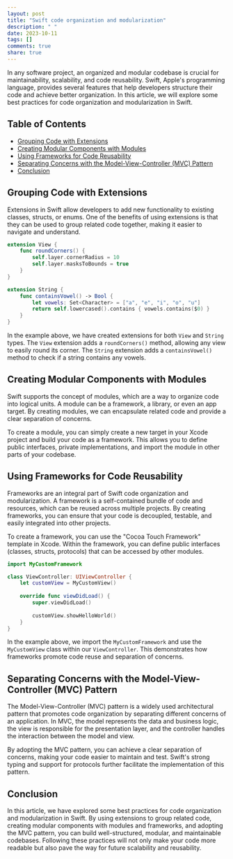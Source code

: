 ```yaml
---
layout: post
title: "Swift code organization and modularization"
description: " "
date: 2023-10-11
tags: []
comments: true
share: true
---
```


In any software project, an organized and modular codebase is crucial for maintainability, scalability, and code reusability. Swift, Apple's programming language, provides several features that help developers structure their code and achieve better organization. In this article, we will explore some best practices for code organization and modularization in Swift.

## Table of Contents
- [Grouping Code with Extensions](#grouping-code-with-extensions)
- [Creating Modular Components with Modules](#creating-modular-components-with-modules)
- [Using Frameworks for Code Reusability](#using-frameworks-for-code-reusability)
- [Separating Concerns with the Model-View-Controller (MVC) Pattern](#separating-concerns-with-the-model-view-controller-mvc-pattern)
- [Conclusion](#conclusion)

## Grouping Code with Extensions

Extensions in Swift allow developers to add new functionality to existing classes, structs, or enums. One of the benefits of using extensions is that they can be used to group related code together, making it easier to navigate and understand.

```swift
extension View {
    func roundCorners() {
        self.layer.cornerRadius = 10
        self.layer.masksToBounds = true
    }
}

extension String {
    func containsVowel() -> Bool {
        let vowels: Set<Character> = ["a", "e", "i", "o", "u"]
        return self.lowercased().contains { vowels.contains($0) }
    }
}
```

In the example above, we have created extensions for both `View` and `String` types. The `View` extension adds a `roundCorners()` method, allowing any view to easily round its corner. The `String` extension adds a `containsVowel()` method to check if a string contains any vowels.

## Creating Modular Components with Modules

Swift supports the concept of modules, which are a way to organize code into logical units. A module can be a framework, a library, or even an app target. By creating modules, we can encapsulate related code and provide a clear separation of concerns.

To create a module, you can simply create a new target in your Xcode project and build your code as a framework. This allows you to define public interfaces, private implementations, and import the module in other parts of your codebase.

## Using Frameworks for Code Reusability

Frameworks are an integral part of Swift code organization and modularization. A framework is a self-contained bundle of code and resources, which can be reused across multiple projects. By creating frameworks, you can ensure that your code is decoupled, testable, and easily integrated into other projects.

To create a framework, you can use the "Cocoa Touch Framework" template in Xcode. Within the framework, you can define public interfaces (classes, structs, protocols) that can be accessed by other modules.

```swift
import MyCustomFramework

class ViewController: UIViewController {
    let customView = MyCustomView()
    
    override func viewDidLoad() {
        super.viewDidLoad()
        
        customView.showHelloWorld()
    }
}
```

In the example above, we import the `MyCustomFramework` and use the `MyCustomView` class within our `ViewController`. This demonstrates how frameworks promote code reuse and separation of concerns.

## Separating Concerns with the Model-View-Controller (MVC) Pattern

The Model-View-Controller (MVC) pattern is a widely used architectural pattern that promotes code organization by separating different concerns of an application. In MVC, the model represents the data and business logic, the view is responsible for the presentation layer, and the controller handles the interaction between the model and view.

By adopting the MVC pattern, you can achieve a clear separation of concerns, making your code easier to maintain and test. Swift's strong typing and support for protocols further facilitate the implementation of this pattern.

## Conclusion

In this article, we have explored some best practices for code organization and modularization in Swift. By using extensions to group related code, creating modular components with modules and frameworks, and adopting the MVC pattern, you can build well-structured, modular, and maintainable codebases. Following these practices will not only make your code more readable but also pave the way for future scalability and reusability.